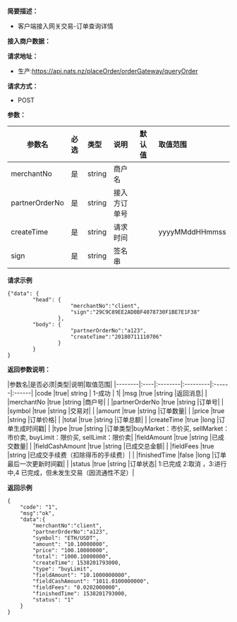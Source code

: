 **简要描述：**

- 客户端接入网关交易-订单查询详情

**接入商户数据：**

**请求地址：**
- 生产:https://api.nats.nz/placeOrder/orderGateway/queryOrder

**请求方式：**
- POST

**参数：**

|参数名|必选|类型|说明|默认值|取值范围|
|--------|:----|:--------|:---------|:------|:------|
|merchantNo |是  |string |商户名   | | |
|partnerOrderNo |是  |string | 接入方订单号 | | |
|createTime |是  |string | 请求时间 | |yyyyMMddHHmmss |
|sign |是  |string | 签名串 | | ||

 **请求示例**
```
{"data": {
		"head": {
					"merchantNo":"client",
					"sign":"29C9C89EE2AD0BF4078730F1BE7E1F38"
				},
		"body": {
					"partnerOrderNo":"a123",
					"createTime":"20180711110706"
		 		}
		}
}

```

 **返回参数说明：** 
 
|参数名|是否必须|类型|说明|取值范围|
|--------|:----|:--------|:---------|:------|:------|
|code  |true| string  | 1-成功 | 1|
|msg |true   |string |返回消息| |
|merchantNo |true   |string |商户号| |
|partnerOrderNo |true   |string |订单号| |
|symbol |true   |string |交易对| |
|amount |true   |string |订单数量| |
|price |true   |string |订单价格| |
|total |true   |string |订单总额| |
|createTime |true   |long |订单生成时间戳| |
|type |true   |string |订单类型|buyMarket：市价买, sellMarket：市价卖, buyLimit：限价买, sellLimit：限价卖|
|fieldAmount |true   |string |已成交数量| |
|fieldCashAmount |true   |string |已成交总金额| |
|fieldFees |true   |string |已成交手续费（扣除得币的手续费）| |
|finishedTime |false   |long |订单最后一次更新时间戳| |
|status |true   |string |订单状态| 1:已完成 2:取消 ，3:进行中,4 已完成，但未发生交易（因流通性不足）|


 **返回示例**
```
{
	"code": "1",
	"msg":"ok",
	"data":{
		"merchantNo":"client",
		"partnerOrderNo":"a123",
		"symbol": "ETH/USDT",
		"amount": "10.10000000",
		"price": "100.10000000",
		"total": "1000.10000000",
		"createTime": 1538201793000,
		"type": "buyLimit",
		"fieldAmount": "10.1000000000",
		"fieldCashAmount": "1011.0100000000",
		"fieldFees": "0.0202000000",
		"finishedTime": 1538201793000,
		"status": "1"
	}
}
```
